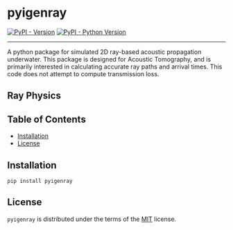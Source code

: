 # pyigenray

[![PyPI - Version](https://img.shields.io/pypi/v/pyigenray.svg)](https://pypi.org/project/pyigenray)
[![PyPI - Python Version](https://img.shields.io/pypi/pyversions/pyigenray.svg)](https://pypi.org/project/pyigenray)

-----

A python package for simulated 2D ray-based acoustic propagation underwater. This package is designed for Acoustic Tomography, and is primarily interested in calculating accurate ray paths and arrival times. This code does not attempt to compute transmission loss.

## Ray Physics


## Table of Contents

- [Installation](#installation)
- [License](#license)

## Installation

```console
pip install pyigenray
```

## License

`pyigenray` is distributed under the terms of the [MIT](https://spdx.org/licenses/MIT.html) license.
